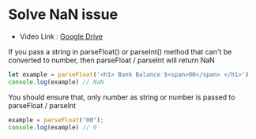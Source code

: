 # Solve NaN issue

- Video Link : [Google Drive](https://drive.google.com/file/d/13QoXGoMtMJXl01-WV2cnLsjt_ZONv5hs/view?usp=sharing)

If you pass a string in parseFloat() or parseInt() method that can't be converted to number,
then parseFloat / parseInt will return NaN

``` javascript
let example = parseFloat('<h1> Bank Balance $<span>00</span> </h1>')
console.log(example) // NaN
```

You should ensure that, only number as string or number is passed to 
parseFloat / parseInt

``` javascript
example = parseFloat("00");
console.log(example) // 0
```
